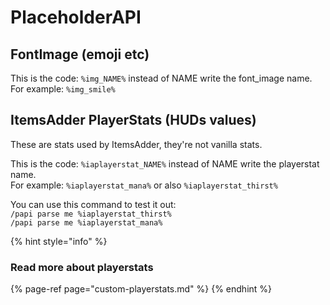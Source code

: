 # PlaceholderAPI

## FontImage \(emoji etc\)

This is the code: `%img_NAME%` instead of NAME write the font\_image name.  
For example: `%img_smile%`

## ItemsAdder PlayerStats \(HUDs values\)

These are stats used by ItemsAdder, they're not vanilla stats.

This is the code: `%iaplayerstat_NAME%` instead of NAME write the playerstat name.  
For example: `%iaplayerstat_mana%` or also `%iaplayerstat_thirst%`

You can use this command to test it out:  
`/papi parse me %iaplayerstat_thirst%`  
`/papi parse me %iaplayerstat_mana%`

{% hint style="info" %}
### Read more about playerstats

{% page-ref page="custom-playerstats.md" %}
{% endhint %}

